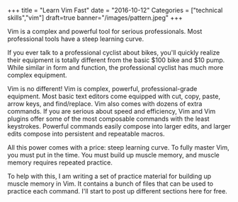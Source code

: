 +++
title = "Learn Vim Fast"
date = "2016-10-12"
Categories = ["technical skills","vim"]
draft=true
banner="/images/pattern.jpeg"
+++

Vim is a complex and powerful tool for serious professionals. Most professional
tools have a steep learning curve.

If you ever talk to a professional cyclist about bikes, you'll quickly realize
their equipment is totally different from the basic $100 bike and $10 pump.
While similar in form and function, the professional cyclist has much more
complex equipment.

Vim is no different! Vim is complex, powerful, professional-grade equipment.
Most basic text editors come equipped with cut, copy, paste, arrow keys, and
find/replace. Vim also comes with dozens of extra commands. If you are serious
about speed and efficiency, Vim and Vim plugins offer some of the most
composable commands with the least keystrokes. Powerful commands easily compose
into larger edits, and larger edits compose into persistent and repeatable
macros.

All this power comes with a price: steep learning curve. To fully master Vim,
you must put in the time. You must build up muscle memory, and muscle memory
requires repeated practice. 

To help with this, I am writing a set of practice material for building up
muscle memory in Vim. It contains a bunch of files that can be used to practice
each command. I'll start to post up different sections here for free.

